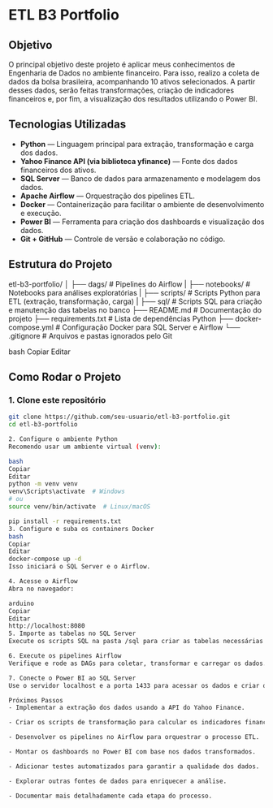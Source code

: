 # ETL B3 Portfolio

## Objetivo

O principal objetivo deste projeto é aplicar meus conhecimentos de Engenharia de Dados no ambiente financeiro. Para isso, realizo a coleta de dados da bolsa brasileira, acompanhando 10 ativos selecionados. A partir desses dados, serão feitas transformações, criação de indicadores financeiros e, por fim, a visualização dos resultados utilizando o Power BI.

## Tecnologias Utilizadas

- **Python** — Linguagem principal para extração, transformação e carga dos dados.
- **Yahoo Finance API (via biblioteca yfinance)** — Fonte dos dados financeiros dos ativos.
- **SQL Server** — Banco de dados para armazenamento e modelagem dos dados.
- **Apache Airflow** — Orquestração dos pipelines ETL.
- **Docker** — Containerização para facilitar o ambiente de desenvolvimento e execução.
- **Power BI** — Ferramenta para criação dos dashboards e visualização dos dados.
- **Git + GitHub** — Controle de versão e colaboração no código.

## Estrutura do Projeto

etl-b3-portfolio/
│
├── dags/ # Pipelines do Airflow
|
├── notebooks/ # Notebooks para análises exploratórias
|
├── scripts/ # Scripts Python para ETL (extração, transformação, carga)
|
├── sql/ # Scripts SQL para criação e manutenção das tabelas no banco
├── README.md # Documentação do projeto
├── requirements.txt # Lista de dependências Python
├── docker-compose.yml # Configuração Docker para SQL Server e Airflow
└── .gitignore # Arquivos e pastas ignorados pelo Git

bash
Copiar
Editar


## Como Rodar o Projeto

### 1. Clone este repositório

```bash
git clone https://github.com/seu-usuario/etl-b3-portfolio.git
cd etl-b3-portfolio

2. Configure o ambiente Python
Recomendo usar um ambiente virtual (venv):

bash
Copiar
Editar
python -m venv venv
venv\Scripts\activate  # Windows
# ou
source venv/bin/activate  # Linux/macOS

pip install -r requirements.txt
3. Configure e suba os containers Docker
bash
Copiar
Editar
docker-compose up -d
Isso iniciará o SQL Server e o Airflow.

4. Acesse o Airflow
Abra no navegador:

arduino
Copiar
Editar
http://localhost:8080
5. Importe as tabelas no SQL Server
Execute os scripts SQL na pasta /sql para criar as tabelas necessárias.

6. Execute os pipelines Airflow
Verifique e rode as DAGs para coletar, transformar e carregar os dados.

7. Conecte o Power BI ao SQL Server
Use o servidor localhost e a porta 1433 para acessar os dados e criar os dashboards.

Próximos Passos
- Implementar a extração dos dados usando a API do Yahoo Finance.

- Criar os scripts de transformação para calcular os indicadores financeiros.

- Desenvolver os pipelines no Airflow para orquestrar o processo ETL.

- Montar os dashboards no Power BI com base nos dados transformados.

- Adicionar testes automatizados para garantir a qualidade dos dados.

- Explorar outras fontes de dados para enriquecer a análise.

- Documentar mais detalhadamente cada etapa do processo.
